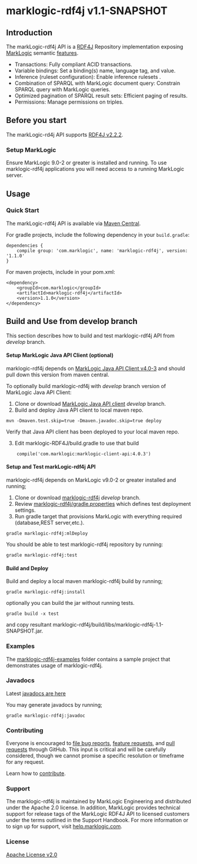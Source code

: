 # marklogic-rdf4j v1.1-SNAPSHOT

## Introduction

The markLogic-rdf4j API is a [RDF4J](http://rdf4j.org/) Repository
implementation exposing [MarkLogic](http://www.marklogic.com) semantic
[features](http://www.marklogic.com/what-is-marklogic/features/semantics/).

* Transactions: Fully compliant ACID transactions.
* Variable bindings: Set a binding(s) name, language tag, and value.
* Inference (ruleset configuration): Enable inference rulesets .
* Combination of SPARQL with MarkLogic document query: Constrain SPARQL query with MarkLogic queries.
* Optimized pagination of SPARQL result sets: Efficient paging of results.
* Permissions: Manage permissions on triples.

## Before you start

The markLogic-rd4j API supports [RDF4J v2.2.2](http://rdf4j.org/).

### Setup MarkLogic

Ensure MarkLogic 9.0-2 or greater is installed and running. To use
marklogic-rdf4j applications you will need access to a running MarkLogic
server.

## Usage

### Quick Start

The markLogic-rdf4j API is available via [Maven
Central](http://central.maven.org/maven2/artifact/com.marklogic/marklogic-rdf4j/1.1.0).

For gradle projects, include the following dependency in your `build.gradle`:

```
dependencies {
    compile group: 'com.marklogic', name: 'marklogic-rdf4j', version: '1.1.0'
}
```

For maven projects, include in your pom.xml:

```
<dependency>
    <groupId>com.marklogic</groupId>
    <artifactId>marklogic-rdf4j</artifactId>
    <version>1.1.0</version>
</dependency>
```

## Build and Use from develop branch

This section describes how to build and test marklogic-rdf4j API from _develop_ branch.

#### Setup MarkLogic Java API Client (optional)

marklogic-rdf4j depends on 
[MarkLogic Java API Client v4.0-3](http://mvnrepository.com/artifact/com.marklogic/marklogic-client-api/4.0.3)
and should pull down this version from maven central.

To optionally build marklogic-rdf4j with _develop_ branch version of MarkLogic Java API Client:

1. Clone or download [MarkLogic Java API client](https://github.com/marklogic/java-client-api/tree/develop) _develop_ branch.
2. Build and deploy Java API client to local maven repo.

```
mvn -Dmaven.test.skip=true -Dmaven.javadoc.skip=true deploy
```

Verify that Java API client has been deployed to your local maven repo.

3. Edit marklogic-RDF4J/build.gradle to use that build

```
    compile('com.marklogic:marklogic-client-api:4.0.3') 

```


#### Setup and Test markLogic-rdf4j API

marklogic-rdf4j depends on MarkLogic v9.0-2 or greater installed and running;

1. Clone or download [marklogic-rdf4j](https://github.com/marklogic/marklogic-rdf4j/tree/develop) _develop_ branch.
2. Review [marklogic-rdf4j/gradle.properties](marklogic-rdf4j/gradle.properties) which defines test deployment settings.
3. Run gradle target that provisions MarkLogic with everything required (database,REST server,etc.).

```
gradle marklogic-rdf4j:mlDeploy
```
You should be able to test marklogic-rdf4j repository by running:
```
gradle marklogic-rdf4j:test
```

#### Build and Deploy

Build and deploy a local maven marklogic-rdf4j build by running;

```
gradle marklogic-rdf4j:install

```

optionally you can build the jar without running tests.

```
gradle build -x test
```

and copy resultant marklogic-rdf4j/build/libs/marklogic-rdf4j-1.1-SNAPSHOT.jar.

### Examples

The [marklogic-rdf4j-examples](marklogic-rdf4j-examples) folder contains
a sample project that demonstrates usage of marklogic-rdf4j.

### Javadocs

Latest 
[javadocs are here](http://marklogic.github.io/marklogic-rdf4j/marklogic-rdf4j/build/docs/javadoc/index.html)

You may generate javadocs by running;

```
gradle marklogic-rdf4j:javadoc

```

### Contributing

Everyone is encouraged to 
[file bug reports](https://github.com/marklogic/marklogic-rdf4j/labels/Bug), 
[feature requests](https://github.com/marklogic/marklogic-rdf4j/labels/enhancement), and
[pull requests](https://github.com/marklogic/marklogic-rdf4j/pulls) through
GitHub. This input is critical and will be carefully considered, though we
cannot promise a specific resolution or timeframe for any request.

Learn how to [contribute](CONTRIBUTING.md).

### Support

The marklogic-rdf4j is maintained by MarkLogic Engineering and distributed
under the Apache 2.0 license. In addition, MarkLogic provides technical support
for release tags of the MarkLogic RDF4J API to licensed customers under the
terms outlined in the Support Handbook. For more information or to sign up for
support, visit [help.marklogic.com](http://help.marklogic.com).

### License

[Apache License v2.0](LICENSE)


